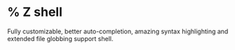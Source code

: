 # % Z shell

Fully customizable, better auto-completion, amazing syntax highlighting
and extended file globbing support shell.
